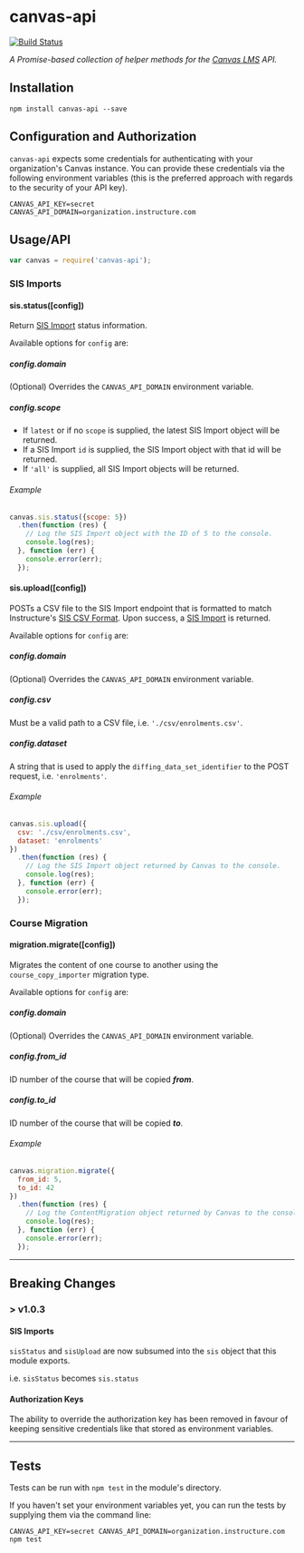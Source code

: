 # canvas-api

[![Build Status](https://travis-ci.org/neurotech/canvas-api.svg?branch=master)](https://travis-ci.org/neurotech/canvas-api)

*A Promise-based collection of helper methods for the [Canvas LMS](http://www.canvaslms.com/) API.*

## Installation

`npm install canvas-api --save`

## Configuration and Authorization

`canvas-api` expects some credentials for authenticating with your organization's Canvas instance. You can provide these credentials via the following environment variables (this is the preferred approach with regards to the security of your API key).

```
CANVAS_API_KEY=secret
CANVAS_API_DOMAIN=organization.instructure.com
```

## Usage/API

``` javascript
var canvas = require('canvas-api');
```

### SIS Imports

#### sis.status([config])

Return [SIS Import](https://canvas.instructure.com/doc/api/sis_imports.html#SisImport) status information.

Available options for `config` are:

##### config.domain

(Optional) Overrides the `CANVAS_API_DOMAIN` environment variable.

##### config.scope

 - If `latest` or if no `scope` is supplied, the latest SIS Import object will be returned.
 - If a SIS Import `id` is supplied, the SIS Import object with that id will be returned.
 - If `'all'` is supplied, all SIS Import objects will be returned.

###### Example

``` javascript
canvas.sis.status({scope: 5})
  .then(function (res) {
    // Log the SIS Import object with the ID of 5 to the console.
    console.log(res);
  }, function (err) {
    console.error(err);
  });
```

#### sis.upload([config])

POSTs a CSV file to the SIS Import endpoint that is formatted to match Instructure's [SIS CSV Format](https://canvas.instructure.com/doc/api/file.sis_csv.html). Upon success, a [SIS Import](https://canvas.instructure.com/doc/api/sis_imports.html#SisImport) is returned.

Available options for `config` are:

##### config.domain

(Optional) Overrides the `CANVAS_API_DOMAIN` environment variable.

##### config.csv

Must be a valid path to a CSV file, i.e. `'./csv/enrolments.csv'`.

##### config.dataset

A string that is used to apply the `diffing_data_set_identifier` to the POST request, i.e. `'enrolments'`.

###### Example

``` javascript
canvas.sis.upload({
  csv: './csv/enrolments.csv',
  dataset: 'enrolments'
})
  .then(function (res) {
    // Log the SIS Import object returned by Canvas to the console.
    console.log(res);
  }, function (err) {
    console.error(err);
  });
```

### Course Migration

#### migration.migrate([config])

Migrates the content of one course to another using the `course_copy_importer` migration type.

Available options for `config` are:

##### config.domain

(Optional) Overrides the `CANVAS_API_DOMAIN` environment variable.

##### config.from_id

ID number of the course that will be copied _**from**_.

##### config.to_id

ID number of the course that will be copied _**to**_.

###### Example

``` javascript
canvas.migration.migrate({
  from_id: 5,
  to_id: 42
})
  .then(function (res) {
    // Log the ContentMigration object returned by Canvas to the console.
    console.log(res);
  }, function (err) {
    console.error(err);
  });
```

---

## Breaking Changes

### > v1.0.3


#### SIS Imports

`sisStatus` and `sisUpload` are now subsumed into the `sis` object that this module exports.

i.e. `sisStatus` becomes `sis.status`

#### Authorization Keys

The ability to override the authorization key has been removed in favour of keeping sensitive credentials like that stored as environment variables.

---

## Tests

Tests can be run with `npm test` in the module's directory.

If you haven't set your environment variables yet, you can run the tests by supplying them via the command line:

`CANVAS_API_KEY=secret CANVAS_API_DOMAIN=organization.instructure.com npm test`
